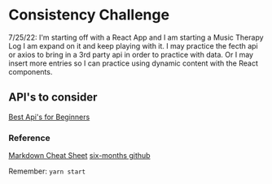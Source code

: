# Consistency Challenge

7/25/22: I'm starting off with a React App and I am starting a Music Therapy Log
I am expand on it and keep playing with it. I may practice the fecth api or axios
to bring in a 3rd party api in order to practice with data. Or I may insert more entries so I can practice using dynamic content with the React components.

## API's to consider
[Best Api's for Beginners](https://rapidapi.com/collection/best-apis-for-beginners)

### Reference
[Markdown Cheat Sheet](https://www.markdownguide.org/cheat-sheet/)
[six-months github](https://github.com/wtharden3/six-months)

Remember: `yarn start`